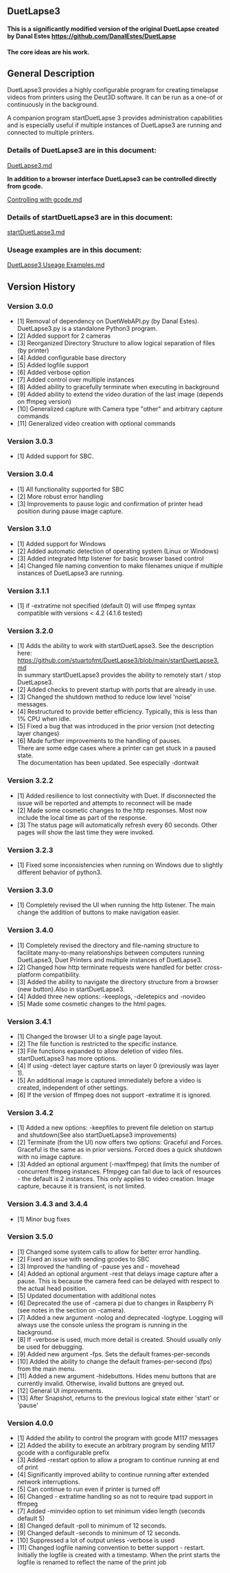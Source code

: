 ## DuetLapse3
 
#### This is a significantly modified version of the original DuetLapse created by Danal Estes https://github.com/DanalEstes/DuetLapse
#### The core ideas are his work.

## General Description

DuetLapse3 provides a highly configurable program for creating timelapse videos from printers using the Deut3D software.
It can be run as a one-of or continuously in the background.

A companion program startDuetLapse 3 provides administration capabilities and is especially useful if multiple instances of DuetLapse3 are running and connected to multiple printers.

### Details of DuetLapse3 are in this document:

[DuetLapse3.md](https://github.com/stuartofmt/DuetLapse3/blob/main/Documents/DuetLapse.md)

**In addition to a browser interface DuetLapse3 can be controlled directly from gcode.**

[Controlling with gcode.md](https://github.com/stuartofmt/DuetLapse3/blob/main/Documents/Controlling%20with%20gcode.md)

### Details of startDuetLapse3 are in this document:

[startDuetLapse3.md](https://github.com/stuartofmt/DuetLapse3/blob/main/Documents/startDuetLapse3.md)

### Useage examples are in this document:
[DuetLapse3 Useage Examples.md](https://github.com/stuartofmt/DuetLapse3/blob/main/Documents/DuetLapse3%20Useage%20Examples.md)


## Version History

### Version 3.0.0
- [1]  Removal of dependency on DuetWebAPI.py (by Danal Estes).  DuetLapse3.py is a standalone Python3 program.
- [2]  Added support for 2 cameras
- [3]  Reorganized Directory Structure to allow logical separation of files (by printer)
- [4]  Added configurable base directory 
- [5]  Added logfile support
- [6]  Added verbose option
- [7]  Added control over multiple instances
- [8]  Added ability to gracefully terminate when executing in background
- [9]  Added ability to extend the video duration of the last image (depends on ffmpeg version)
- [10] Generalized capture with Camera type "other" and arbitrary capture commands
- [11] Generalized video creation with optional commands

### Version 3.0.3
- [1]  Added support for SBC.

### Version 3.0.4
- [1]  All functionality supported for SBC
- [2]  More robust error handling
- [3]  Improvements to pause logic and confirmation of printer head position during pause image capture.

### Version 3.1.0
- [1]  Added support for Windows
- [2]  Added automatic detection of operating system (Linux or Windows)
- [3]  Added integrated http listener for basic browser based control
- [4]  Changed file naming convention to make filenames unique if multiple instances of DuetLapse3 are running.

### Version 3.1.1
- [1]  if -extratime not specified (default 0) will use ffmpeg syntax compatible with versions < 4.2 (4.1.6 tested)

### Version 3.2.0
- [1]  Adds the ability to work with startDuetLapse3.  See the description here:<br>
       https://github.com/stuartofmt/DuetLapse3/blob/main/startDuetLapse3.md<br>
       In summary startDuetLapse3 provides the ability to remotely start / stop DuetLapse3.<br>
- [2]  Added checks to prevent startup with ports that are already in use.<br>
- [3]   Changed the shutdown method to reduce low level 'noise' messages.<br>
- [4]  Restructured to provide better efficiency. Typically, this is less than 1% CPU when idle.<br>
- [5]  Fixed a bug that was introduced in the prior version (not detecting layer changes)<br>
- [6]  Made further improvements to the handling of pauses.<br>
       There are some edge cases where a printer can get stuck in a paused state.<br>
       The documentation has been updated.  See especially -dontwait
       
### Version 3.2.2
- [1]  Added resilience to lost connectivity with Duet.  If disconnected the issue will be reported and attempts to reconnect will be made<br>
- [2]  Made some cosmetic changes to the http responses.  Most now include the local time as part of the response.
- [3]  The status page will automatically refresh every 60 seconds.  Other pages will show the last time they were invoked.

### Version 3.2.3
- [1] Fixed some inconsistencies when running on Windows due to slightly different behavior of python3.

### Version 3.3.0
- [1] Completely revised the UI when running the http listener.  The main change the addition of buttons to make navigation easier.

### Version 3.4.0
- [1] Completely revised the directory and file-naming structure to facilitate many-to-many relationships between computers running DuetLapse3, Duet Printers and multiple instances of DuetLapse3.
- [2] Changed how http terminate requests were handled for better cross-platform compatibility.
- [3] Added the ability to navigate the directory structure from a browser (new button).Also in startDuetLapse3.
- [4] Added three new options: -keeplogs, -deletepics and -novideo
- [5] Made some cosmetic changes to the html pages.

### Version 3.4.1
- [1] Changed the browser UI to a single page layout.
- [2] The file function is restricted to the specific instance.
- [3] File functions expanded to allow deletion of video files. startDuetLapse3 has more options.
- [4] If using -detect layer capture starts on layer 0 (previously was layer 1).
- [5] An additional image is captured immediately before a video is created, independent of other settings.
- [6] If the version of ffmpeg does not support -extratime it is ignored. 

### Version 3.4.2
- [1] Added a new options: -keepfiles to prevent file deletion on startup and shutdown(See also startDuetLapse3 improvements)
- [2] Terminate (from the UI) now offers two options: Graceful and Forces.  Graceful is the same as in prior versions.  Forced does a quick shutdown with no image capture.
- [3] Added an optional argument (-maxffmpeg) that limits the number of concurrent ffmpeg instances. Ffmpgeg can fail due to lack of resources - the default is 2 instances.
      This only applies to video creation.  Image capture, because it is transient, is not limited.

### Version 3.4.3 and 3.4.4
- [1] Minor bug fixes

### Version 3.5.0
- [1]  Changed some system calls to allow for better error handling.
- [2]  Fixed an issue with sending gcodes to SBC
- [3]  Improved the handling of  -pause yes and - movehead
- [4]  Added an optional argument -rest that delays image capture after a pause. This is because the camera feed can be delayed with respect to the actual head position.
- [5]  Updated documentation with additional notes
- [6]  Deprecated the use of -camera pi due to changes in Raspberry Pi (see notes in the section on -camera).
- [7]  Added a new argument -nolog and deprecated -logtype.  Logging will always use the console unless the program is running in the background.
- [8]  If -verbose is used, much more detail is created.  Should usually only be used for debugging.
- [9]   Added new argument -fps.  Sets the default frames-per-seconds
- [10]  Added the ability to change the default frames-per-second (fps) from the main menu.
- [11]  Added a new argument -hidebuttons.  Hides menu buttons that are currently invalid. Otherwise, invalid buttons are greyed out.
- [12]  General UI improvements.
- [13]  After Snapshot, returns to the previous logical state either 'start' or 'pause' 

### Version 4.0.0
- [1]  Added the ability to control the program with gcode M117 messages
- [2]  Added the ability to execute an arbitrary program by sending M117 gcode with a configurable prefix
- [3]  Added -restart option to allow a program to continue running at end of print
- [4]  Significantly improved ability to continue running after extended network interruptions.
- [5]  Can continue to run even if printer is turned off
- [6]  Changed - extratime handling so as not to require tpad support in ffmpeg
- [7]  Added -minvideo option to set minimum video length (seconds default 5)
- [8]  Changed default -poll to minimum of 12 seconds.
- [9]  Changed default -seconds to minimum of 12 seconds.
- [10] Suppressed a lot of output unless -verbose is used
- [11] Changed logfile naming convention to better support - restart.<br>
Initially the logfile is created with a timestamp. When the print starts the logfile is renamed to reflect the name of the print job

